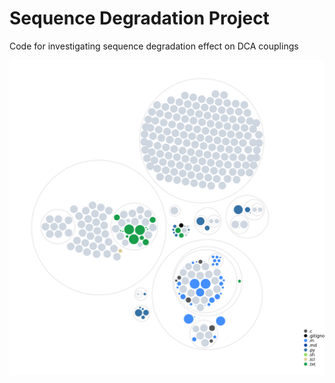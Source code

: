 # Sequence Degradation Project
Code for investigating sequence degradation effect on DCA couplings 

![Visualization of this repo](./diagram.svg)
